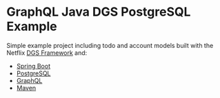# GraphQL Java DGS PostgreSQL Example

Simple example project including todo and account models built with the Netflix [DGS Framework](https://netflix.github.io/dgs/) and:
* [Spring Boot](https://spring.io/projects/spring-boot)
* [PostgreSQL](https://www.postgresql.org/)
* [GraphQL](https://graphql.org/)
* [Maven](https://maven.apache.org/)
